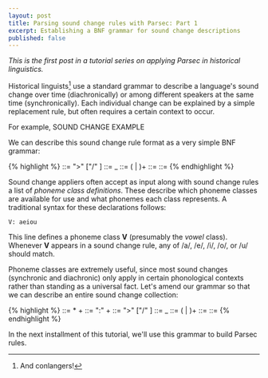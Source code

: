 ```yaml
---
layout: post
title: Parsing sound change rules with Parsec: Part 1
excerpt: Establishing a BNF grammar for sound change descriptions
published: false
---
```


*This is the first post in a tutorial series on applying Parsec in
 historical linguistics.*

Historical linguists[^1] use a standard grammar to describe a language's
sound change over time (diachronically) or among different speakers at
the same time (synchronically). Each individual change can be explained
by a simple replacement rule, but often requires a certain context to
occur.

For example, SOUND CHANGE EXAMPLE

We can describe this sound change rule format as a very simple BNF
grammar:

{% highlight %}
<rule>          ::= <context> ">" <replacement> ["/" <condition>]
<condition>     ::= <context>_<context>
<context>       ::= (<phoneme> | <phoneme-class>)+
<phoneme>       ::= <lowercase-letter>
<phoneme-class> ::= <uppercase-letter>
{% endhighlight %}

Sound change appliers often accept as input along with sound change
rules a list of *phoneme class definitions*. These describe which
phoneme classes are available for use and what phonemes each class
represents. A traditional syntax for these declarations follows:

    V: aeiou

This line defines a phoneme class **V** (presumably the *vowel* class).
Whenever **V** appears in a sound change rule, any of /a/, /e/, /i/,
/o/, or /u/ should match.

Phoneme classes are extremely useful, since most sound changes
(synchronic and diachronic) only apply in certain phonological contexts
rather than standing as a universal fact. Let's amend our grammar so
that we can describe an entire sound change collection:

{% highlight %}
<file>                     ::= <phoneme-class-definition>* <EOL> <rule>+
<phoneme-class-definition> ::= <phoneme-class> ":" <phoneme>+
<rule>                     ::= <context> ">" <replacement> ["/" <condition>]
<condition>                ::= <context>_<context>
<context>                  ::= (<phoneme> | <phoneme-class>)+
<phoneme>                  ::= <lowercase-letter>
<phoneme-class>            ::= <uppercase-letter>
{% endhighlight %}

In the next installment of this tutorial, we'll use this grammar to
build Parsec rules.

[^1]: And conlangers!
